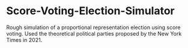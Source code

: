 # Score-Voting-Election-Simulator
Rough simulation of a proportional representation election using score voting.  Used the theoretical political parties proposed by the New York Times in 2021.
